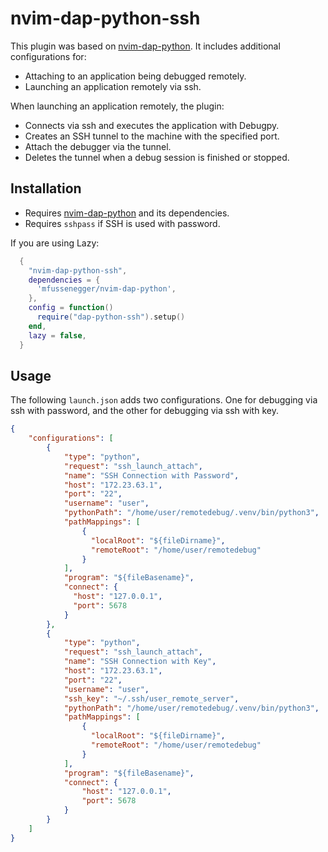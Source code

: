 # nvim-dap-python-ssh

This plugin was based on [nvim-dap-python][1]. It includes additional configurations for:
- Attaching to an application being debugged remotely.
- Launching an application remotely via ssh.

When launching an application remotely, the plugin:
- Connects via ssh and executes the application with Debugpy.
- Creates an SSH tunnel to the machine with the specified port.
- Attach the debugger via the tunnel.
- Deletes the tunnel when a debug session is finished or stopped.

## Installation

- Requires [nvim-dap-python][1] and its dependencies.
- Requires `sshpass` if SSH is used with password.

If you are using Lazy:
```lua
  {
    "nvim-dap-python-ssh",
    dependencies = {
      'mfussenegger/nvim-dap-python',
    },
    config = function()
      require("dap-python-ssh").setup()
    end,
    lazy = false,
  }
```

## Usage

The following `launch.json` adds two configurations. One for debugging via ssh with password, and the other for debugging via ssh with key.
```json
{
    "configurations": [
        {
            "type": "python",
            "request": "ssh_launch_attach",
            "name": "SSH Connection with Password",
            "host": "172.23.63.1",
            "port": "22",
            "username": "user",
            "pythonPath": "/home/user/remotedebug/.venv/bin/python3",
            "pathMappings": [
                {
                  "localRoot": "${fileDirname}",
                  "remoteRoot": "/home/user/remotedebug"
                }
            ],
	        "program": "${fileBasename}",
            "connect": {
              "host": "127.0.0.1",
              "port": 5678
            }
	    },
	    {
            "type": "python",
            "request": "ssh_launch_attach",
            "name": "SSH Connection with Key",
            "host": "172.23.63.1",
            "port": "22",
            "username": "user",
            "ssh_key": "~/.ssh/user_remote_server",
            "pythonPath": "/home/user/remotedebug/.venv/bin/python3",
            "pathMappings": [
                {
                  "localRoot": "${fileDirname}",
                  "remoteRoot": "/home/user/remotedebug"
                }
            ],
	        "program": "${fileBasename}",
            "connect": {
                "host": "127.0.0.1",
                "port": 5678
            }
        }
	]
}
```

[1]: https://github.com/mfussenegger/nvim-dap-python
